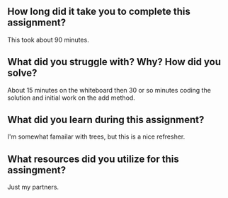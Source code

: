 ﻿<h2>How long did it take you to complete this assignment?</h2>
<p> This took about 90 minutes.</p>
<h2>What did you struggle with? Why? How did you solve?</h2>
<p>About 15 minutes on the whiteboard then 30 or so minutes coding the solution and initial work on the add method.</p>
<h2>What did you learn during this assignment?</h2>
<p>I'm somewhat famailar with trees, but this is a nice refresher.</p>
<h2>What resources did you utilize for this assingment?</h2>
<p>Just my partners.</p>